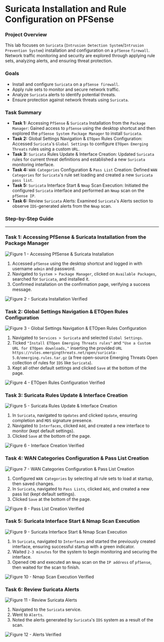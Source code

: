 # Suricata Installation and Rule Configuration on PFSense

### Project Overview
This lab focuses on `Suricata` (`Intrusion Detection System`/`Intrusion Prevention System`) installation and configuration on a `pfSense` `firewall`. Network traffic monitoring and security are explored through applying rule sets, analyzing alerts, and ensuring threat protection.

### Goals
* Install and configure `Suricata` on a `pfSense firewall`.
* Apply rule sets to monitor and secure network traffic.
* Analyze `Suricata` alerts to identify potential threats.
* Ensure protection against network threats using `Suricata`.

### Task Summary
* **Task 1:** Accessing `PfSense` & `Suricata` Installation from the `Package Manager`: Gained access to `pfSense` using the desktop shortcut and then explored the `pfSense System Package Manager` to install `Suricata`.
* **Task 2:** Global Settings Navigation & `ETOpen` Rules Configuration: Accessed `Suricata`'s `Global Settings` to configure `ETOpen Emerging Threats` rules using a custom `URL`.
* **Task 3:** `Suricata` Rules Update & Interface Creation: Updated `Suricata` rules for current threat definitions and established a new `Suricata` monitoring interface.
* **Task 4:** `WAN Categories` Configuration & `Pass List` Creation: Defined `WAN Categories` for `Suricata`'s rule set loading and created a new `Suricata pass list`.
* **Task 5:** `Suricata` Interface Start & `Nmap` Scan Execution: Initiated the configured `Suricata` interface and performed an `Nmap` scan on the `pfSense IP`.
* **Task 6:** Review `Suricata` Alerts: Examined `Suricata`'s Alerts section to observe `IDS`-generated alerts from the `Nmap` scan.

### Step-by-Step Guide

---

### Task 1: Accessing PfSense & Suricata Installation from the Package Manager

![Figure 1 - Accessing PfSense & Suricata Installation](https://github.com/iagsalazar1-cs/Network-Administration-and-Labs/blob/main/09-Suricata-Installation-and-Rule-Configuration-on-PFSense/images/Figure01_Accessing_PfSense.png)

1. Accessed `pfSense` using the desktop shortcut and logged in with username `admin` and password.
2. Navigated to `System > Package Manager`, clicked on `Available Packages`, searched for `Suricata`, and installed it.
3. Confirmed installation on the confirmation page, verifying a success message.

![Figure 2 - Suricata Installation Verified](https://github.com/iagsalazar1-cs/Network-Administration-and-Labs/blob/main/09-Suricata-Installation-and-Rule-Configuration-on-PFSense/images/Figure02_Suricata_Installation_Verified.png)

### Task 2: Global Settings Navigation & ETOpen Rules Configuration

![Figure 3 - Global Settings Navigation & ETOpen Rules Configuration](https://github.com/iagsalazar1-cs/Network-Administration-and-Labs/blob/main/09-Suricata-Installation-and-Rule-Configuration-on-PFSense/images/Figure03_Global_Settings_Navigation.png)

1. Navigated to `Services > Suricata` and selected `Global Settings`.
2. Ticked `"Install ETOpen Emerging Threats rules"` and `"Use a Custom URL for ETOpen downloads,"` inserting the provided `URL https://rules.emergingthreats.net/open/suricata-5.0/emerging.rules.tar.gz` (a free open-source Emerging Threats Open collection of rules for `IDS` like `Suricata`).
3. Kept all other default settings and clicked `Save` at the bottom of the page.

![Figure 4 - ETOpen Rules Configuration Verified](https://github.com/iagsalazar1-cs/Network-Administration-and-Labs/blob/main/09-Suricata-Installation-and-Rule-Configuration-on-PFSense/images/Figure04_ETOpen_Rules_Configuration_Verified.png)

### Task 3: Suricata Rules Update & Interface Creation

![Figure 5 - Suricata Rules Update & Interface Creation](https://github.com/iagsalazar1-cs/Network-Administration-and-Labs/blob/main/09-Suricata-Installation-and-Rule-Configuration-on-PFSense/images/Figure05_Suricata_Rules_Update.png)

1. In `Suricata`, navigated to `Updates` and clicked `Update`, ensuring completion and `MD5` signature presence.
2. Navigated to `Interfaces`, clicked `Add`, and created a new interface to monitor (kept default settings).
3. Clicked `Save` at the bottom of the page.

![Figure 6 - Interface Creation Verified](https://github.com/iagsalazar1-cs/Network-Administration-and-Labs/blob/main/09-Suricata-Installation-and-Rule-Configuration-on-PFSense/images/Figure06_Interface_Creation_Verified.png)

### Task 4: WAN Categories Configuration & Pass List Creation

![Figure 7 - WAN Categories Configuration & Pass List Creation](https://github.com/iagsalazar1-cs/Network-Administration-and-Labs/blob/main/09-Suricata-Installation-and-Rule-Configuration-on-PFSense/images/Figure07_WAN_Categories_Configuration.png)

1. Configured `WAN Categories` by selecting all rule sets to load at startup, then saved changes.
2. In `Suricata`, navigated to `Pass Lists`, clicked `Add`, and created a new pass list (kept default settings).
3. Clicked `Save` at the bottom of the page.

![Figure 8 - Pass List Creation Verified](https://github.com/iagsalazar1-cs/Network-Administration-and-Labs/blob/main/09-Suricata-Installation-and-Rule-Configuration-on-PFSense/images/Figure08_Pass_List_Creation_Verified.png)

### Task 5: Suricata Interface Start & Nmap Scan Execution

![Figure 9 - Suricata Interface Start & Nmap Scan Execution](https://github.com/iagsalazar1-cs/Network-Administration-and-Labs/blob/main/09-Suricata-Installation-and-Rule-Configuration-on-PFSense/images/Figure09_Suricata_Interface_Start.png)

1. In `Suricata`, navigated to `Interfaces` and started the previously created interface, ensuring successful startup with a green indicator.
2. Waited `2-3 minutes` for the system to begin monitoring and securing the interface.
3. Opened `CMD` and executed an `Nmap` scan on the `IP address` of `pfSense`, then waited for the scan to finish.

![Figure 10 - Nmap Scan Execution Verified](https://github.com/iagsalazar1-cs/Network-Administration-and-Labs/blob/main/09-Suricata-Installation-and-Rule-Configuration-on-PFSense/images/Figure10_Nmap_Scan_Execution_Verified.png)

### Task 6: Review Suricata Alerts

![Figure 11 - Review Suricata Alerts](https://github.com/iagsalazar1-cs/Network-Administration-and-Labs/blob/main/09-Suricata-Installation-and-Rule-Configuration-on-PFSense/images/Figure11_Review_Suricata_Alerts.png)

1. Navigated to the `Suricata` service.
2. Went to `Alerts`.
3. Noted the alerts generated by `Suricata`'s `IDS` system as a result of the scan.

![Figure 12 - Alerts Verified](https://github.com/iagsalazar1-cs/Network-Administration-and-Labs/blob/main/09-Suricata-Installation-and-Rule-Configuration-on-PFSense/images/Figure12_Alerts_Verified.png)

